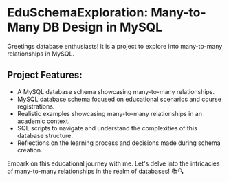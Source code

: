 # EduSchemaExploration: Many-to-Many DB Design in MySQL

Greetings database enthusiasts! it is a project to explore into many-to-many relationships in MySQL.

## Project Features:
- A MySQL database schema showcasing many-to-many relationships.
- MySQL database schema focused on educational scenarios and course registrations.
- Realistic examples showcasing many-to-many relationships in an academic context.
- SQL scripts to navigate and understand the complexities of this database structure.
- Reflections on the learning process and decisions made during schema creation.

Embark on this educational journey with me. Let's delve into the intricacies of many-to-many relationships in the realm of databases! 📚🔍
